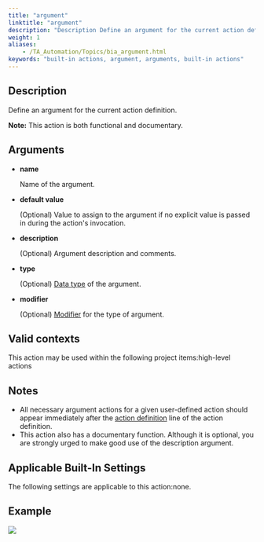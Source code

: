 ```yaml
--- 
title: "argument"
linktitle: "argument"
description: "Description Define an argument for the current action definition. Note: This action is both functional and documentary. Arguments name Name of the argument. default value (Optional) Value to assign to ..."
weight: 1
aliases: 
    - /TA_Automation/Topics/bia_argument.html
keywords: "built-in actions, argument, arguments, built-in actions"
---
```


## Description

Define an argument for the current action definition.

**Note:** This action is both functional and documentary.

## Arguments

-   **name**

    Name of the argument.

-   **default value**

    \(Optional\) Value to assign to the argument if no explicit value is passed in during the action's invocation.

-   **description**

    \(Optional\) Argument description and comments.

-   **type**

    \(Optional\) [Data type](/reuse/reuse.Creating_and_using_actions_Arg_type.html#section.arg_types.types) of the argument.

-   **modifier**

    \(Optional\) [Modifier](/reuse/reuse.Creating_and_using_actions_Arg_type.html#sectiondiv.arg_type.value_set) for the type of argument.


## Valid contexts

This action may be used within the following project items:high-level actions

## Notes

-   All necessary argument actions for a given user-defined action should appear immediately after the [action definition](/TA_Automation/Topics/bia_action_definition_1.html) line of the action definition.
-   This action also has a documentary function. Although it is optional, you are strongly urged to make good use of the description argument.

## Applicable Built-In Settings

The following settings are applicable to this action:none.

## Example

![](/images/TA_Automation/Images/bia_argument_pgm.png)


